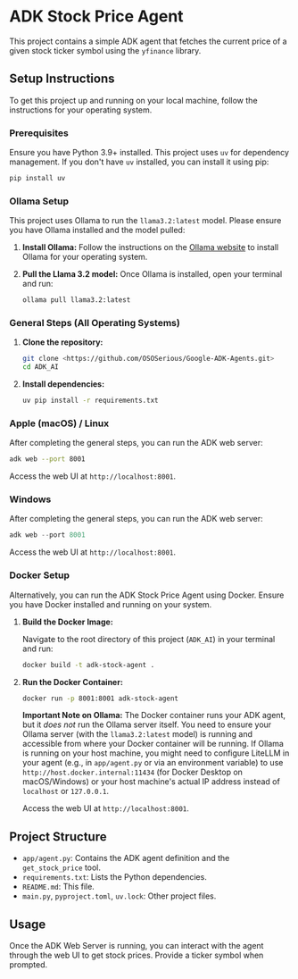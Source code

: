 # ADK Stock Price Agent

This project contains a simple ADK agent that fetches the current price of a given stock ticker symbol using the `yfinance` library.

## Setup Instructions

To get this project up and running on your local machine, follow the instructions for your operating system.

### Prerequisites

Ensure you have Python 3.9+ installed. This project uses `uv` for dependency management. If you don't have `uv` installed, you can install it using pip:

```bash
pip install uv
```

### Ollama Setup

This project uses Ollama to run the `llama3.2:latest` model. Please ensure you have Ollama installed and the model pulled:

1.  **Install Ollama:**
    Follow the instructions on the [Ollama website](https://ollama.com/download) to install Ollama for your operating system.

2.  **Pull the Llama 3.2 model:**
    Once Ollama is installed, open your terminal and run:
    ```bash
    ollama pull llama3.2:latest
    ```

### General Steps (All Operating Systems)

1.  **Clone the repository:**

    ```bash
    git clone <https://github.com/OSOSerious/Google-ADK-Agents.git>
    cd ADK_AI
    ```

2.  **Install dependencies:**

    ```bash
    uv pip install -r requirements.txt
    ```

### Apple (macOS) / Linux

After completing the general steps, you can run the ADK web server:

```bash
adk web --port 8001
```

Access the web UI at `http://localhost:8001`.

### Windows

After completing the general steps, you can run the ADK web server:

```powershell
adk web --port 8001
```

Access the web UI at `http://localhost:8001`.

### Docker Setup

Alternatively, you can run the ADK Stock Price Agent using Docker. Ensure you have Docker installed and running on your system.

1.  **Build the Docker Image:**

    Navigate to the root directory of this project (`ADK_AI`) in your terminal and run:

    ```bash
    docker build -t adk-stock-agent .
    ```

2.  **Run the Docker Container:**

    ```bash
    docker run -p 8001:8001 adk-stock-agent
    ```

    **Important Note on Ollama:**
    The Docker container runs your ADK agent, but it *does not* run the Ollama server itself. You need to ensure your Ollama server (with the `llama3.2:latest` model) is running and accessible from where your Docker container will be running. If Ollama is running on your host machine, you might need to configure LiteLLM in your agent (e.g., in `app/agent.py` or via an environment variable) to use `http://host.docker.internal:11434` (for Docker Desktop on macOS/Windows) or your host machine's actual IP address instead of `localhost` or `127.0.0.1`.

    Access the web UI at `http://localhost:8001`.

## Project Structure

-   `app/agent.py`: Contains the ADK agent definition and the `get_stock_price` tool.
-   `requirements.txt`: Lists the Python dependencies.
-   `README.md`: This file.
-   `main.py`, `pyproject.toml`, `uv.lock`: Other project files.

## Usage

Once the ADK Web Server is running, you can interact with the agent through the web UI to get stock prices. Provide a ticker symbol when prompted.
